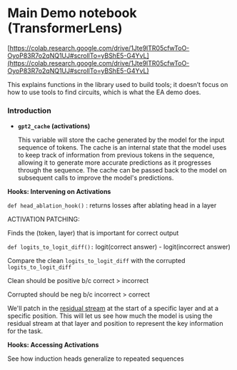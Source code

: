 # Main Demo notebook (TransformerLens)

[https://colab.research.google.com/drive/1Jte9lTR05cfwToO-OyoP83R7o2qNQ1UJ#scrollTo=yBShE5-G4YvL](https://colab.research.google.com/drive/1Jte9lTR05cfwToO-OyoP83R7o2qNQ1UJ#scrollTo=yBShE5-G4YvL)

This explains functions in the library used to build tools; it doesn’t focus on how to use tools to find circuits, which is what the EA demo does.

### Introduction

- **`gpt2_cache` (activations)**
    
    This variable will store the cache generated by the model for the input sequence of tokens. The cache is an internal state that the model uses to keep track of information from previous tokens in the sequence, allowing it to generate more accurate predictions as it progresses through the sequence. The cache can be passed back to the model on subsequent calls to improve the model's predictions.
    

**Hooks: Intervening on Activations**

`def head_ablation_hook()` : returns losses after ablating head in a layer

ACTIVATION PATCHING:

Finds the (token, layer) that is important for correct output

`def logits_to_logit_diff():` logit(correct answer) - logit(incorrect answer)

Compare the clean `logits_to_logit_diff` with the corrupted `logits_to_logit_diff`

Clean should be positive b/c correct > incorrect

Corrupted should be neg b/c incorrect > correct

We'll patch in the [residual stream](https://dynalist.io/d/n2ZWtnoYHrU1s4vnFSAQ519J#z=DHp9vZ0h9lA9OCrzG2Y3rrzH) at the start of a specific layer and at a specific position. This will let us see how much the model is using the residual stream at that layer and position to represent the key information for the task.

**Hooks: Accessing Activations**

See how induction heads generalize to repeated sequences